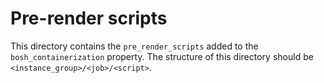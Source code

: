 # Pre-render scripts

This directory contains the `pre_render_scripts` added to the `bosh_containerization` property.
The structure of this directory should be `<instance_group>/<job>/<script>`.
